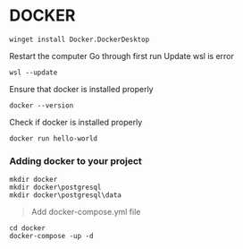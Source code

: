 # DOCKER

```
winget install Docker.DockerDesktop
```

Restart the computer
Go through first run
Update wsl is error
```
wsl --update
```

Ensure that docker is installed properly
```
docker --version
```

Check if docker is installed properly
```
docker run hello-world
```

### Adding docker to your project
```
mkdir docker
mkdir docker\postgresql
mkdir docker\postgresql\data
```
> Add docker-compose.yml file

```
cd docker
docker-compose -up -d
```

